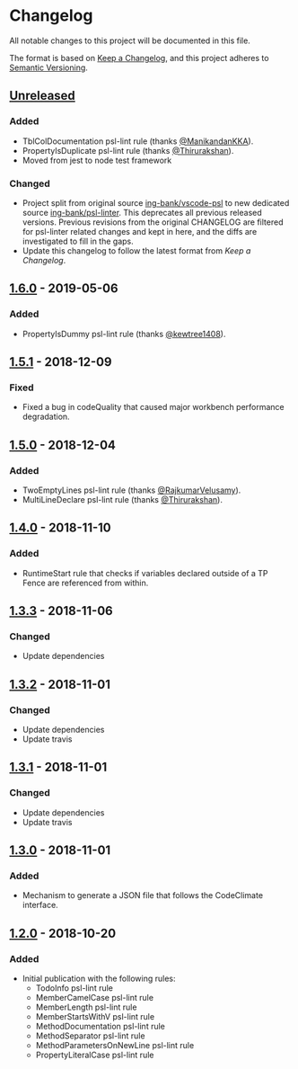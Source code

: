 # Changelog

All notable changes to this project will be documented in this file.

The format is based on [Keep a Changelog](https://keepachangelog.com/en/1.0.0/),
and this project adheres to [Semantic Versioning](https://semver.org/spec/v2.0.0.html).

## [Unreleased]

### Added

- TblColDocumentation psl-lint rule (thanks
  [@ManikandanKKA](https://github.com/ManikandanKKA)).
- PropertyIsDuplicate psl-lint rule (thanks
  [@Thirurakshan](https://github.com/Thirurakshan)).
- Moved from jest to node test framework

### Changed

- Project split from original source [ing-bank/vscode-psl](https://github.com/ing-bank/vscode-psl.git)
  to new dedicated source [ing-bank/psl-linter](https://github.com/ing-bank/psl-linter.git).
  This deprecates all previous released versions. Previous revisions from the
  original CHANGELOG are filtered for psl-linter related changes and kept in
  here, and the diffs are investigated to fill in the gaps.
- Update this changelog to follow the latest format from *Keep a Changelog*.

## [1.6.0] - 2019-05-06

### Added

- PropertyIsDummy psl-lint rule (thanks
  [@kewtree1408](https://github.com/kewtree1408)).

## [1.5.1] - 2018-12-09

### Fixed

- Fixed a bug in codeQuality that caused major workbench performance
  degradation.

## [1.5.0] - 2018-12-04

### Added

- TwoEmptyLines psl-lint rule (thanks
  [@RajkumarVelusamy](https://github.com/RajkumarVelusamy)).
- MultiLineDeclare psl-lint rule (thanks
  [@Thirurakshan](https://github.com/Thirurakshan)).

## [1.4.0] - 2018-11-10

### Added

- RuntimeStart rule that checks if variables declared outside of a TP Fence
  are referenced from within.

## [1.3.3] - 2018-11-06

### Changed

- Update dependencies

## [1.3.2] - 2018-11-01

### Changed

- Update dependencies
- Update travis

## [1.3.1] - 2018-11-01

### Changed

- Update dependencies
- Update travis

## [1.3.0] - 2018-11-01

### Added

- Mechanism to generate a JSON file that follows the CodeClimate interface.

## [1.2.0] - 2018-10-20

### Added

- Initial publication with the following rules:
  - TodoInfo psl-lint rule
  - MemberCamelCase psl-lint rule
  - MemberLength psl-lint rule
  - MemberStartsWithV psl-lint rule
  - MethodDocumentation psl-lint rule
  - MethodSeparator psl-lint rule
  - MethodParametersOnNewLine psl-lint rule
  - PropertyLiteralCase psl-lint rule

[Unreleased]: https://github.com/ing-bank/psl-linter/compare/3559ee427a52837baefcdb9b83cd3b97f8eb3324...HEAD

<!--
Links of the release below are before the project was split of the main
ing-bank/vscode-psl project. The link to release 1.2.0 goes to the tag of that
release. The others do show a diff. In these diffs, the psl-linter related
changes can be found in the src/pslLint directory.
-->
[1.6.0]: https://github.com/ing-bank/psl-linter/compare/lint-v1.5.1...lint-v1.6.0
[1.5.1]: https://github.com/ing-bank/psl-linter/compare/psl-lint-v1.5.0...lint-v1.5.1
[1.5.0]: https://github.com/ing-bank/psl-linter/compare/psl-lint-v1.4.0...psl-lint-v1.5.0
[1.4.0]: https://github.com/ing-bank/psl-linter/compare/psl-lint-v1.3.3...psl-lint-v1.4.0
[1.3.3]: https://github.com/ing-bank/psl-linter/compare/psl-lint-1.3.2...psl-lint-v1.3.3
[1.3.2]: https://github.com/ing-bank/psl-linter/compare/psl-lint-1.3.1...psl-lint-1.3.2
[1.3.1]: https://github.com/ing-bank/psl-linter/compare/psl-lint-1.3.0...psl-lint-1.3.1
[1.3.0]: https://github.com/ing-bank/psl-linter/compare/psl-lint-v1.2.0...psl-lint-1.3.0
[1.2.0]: https://github.com/ing-bank/psl-linter/releases/tag/psl-lint-v1.2.0
